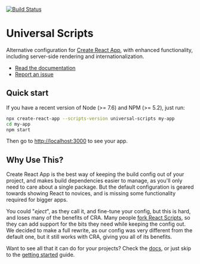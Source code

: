 [![Build Status](https://travis-ci.org/GlueDigital/universal-scripts.svg?branch=master)](https://travis-ci.org/GlueDigital/universal-scripts)

Universal Scripts
=================

Alternative configuration for [Create React App](https://github.com/facebookincubator/create-react-app), with enhanced functionality, including server-side rendering and internationalization.

- [Read the documentation](https://gluedigital.github.io/universal-scripts)
- [Report an issue](https://github.com/GlueDigital/universal-scripts/issues/new)


Quick start
-----------

If you have a recent version of Node (>= 7.6) and NPM (>= 5.2), just run:

```bash
npx create-react-app --scripts-version universal-scripts my-app
cd my-app
npm start
```

Then go to [http://localhost:3000](http://localhost:3000) to see your app.


Why Use This?
-------------

Create React App is the best way of keeping the build config out of your project, and makes build dependencies easier to manage, as you'll only need to care about a single package. But the default configuration is geared towards showing React to novices, and is missing some functionality required for bigger apps.

You could "_eject_", as they call it, and fine-tune your config, but this is hard, and loses many of the benefits of CRA. Many people [fork React Scripts](https://medium.com/@kitze/configure-create-react-app-without-ejecting-d8450e96196a), so they can add support for the bits they need while keeping the config out. We decided to make a full rewrite, as our config was very different from the default one, but it still works with CRA, giving you all of its benefits.

Want to see all that it can do for your projects? Check the [docs](https://gluedigital.github.io/universal-scripts), or just skip to the [getting started](https://gluedigital.github.io/universal-scripts/getting-started) guide.
